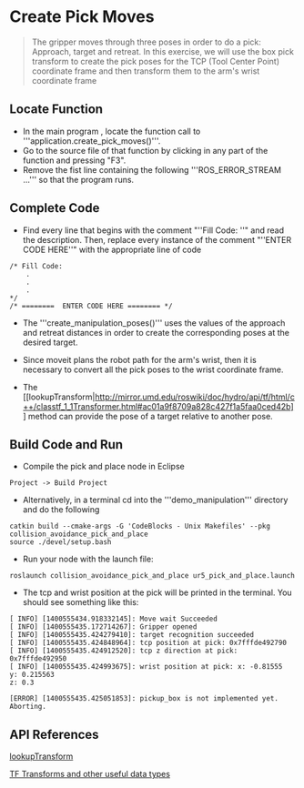 # Create Pick Moves
> The gripper moves through three poses in order to do a pick: Approach, target and retreat. In this exercise, we will use the box pick transform to create the pick poses for the TCP (Tool Center Point) coordinate frame and then transform them to the arm's wrist coordinate frame

## Locate Function

  * In the main program , locate the function call to '''application.create_pick_moves()'''.
  * Go to the source file of that function by clicking in any part of the function and pressing "F3".
  * Remove the fist line containing the following '''ROS_ERROR_STREAM ...''' so that the program runs.

## Complete Code

  * Find every line that begins with the comment "''Fill Code: ''" and read the description.  Then, replace every instance of the comment  "''ENTER CODE HERE''"
 with the appropriate line of code
 ```
/* Fill Code:
     .
     .
     .
*/
/* ========  ENTER CODE HERE ======== */
```

 * The '''create_manipulation_poses()''' uses the values of the approach and retreat distances in order to create the corresponding poses at the desired target.

 * Since moveit plans the robot path for the arm's wrist, then it is necessary to convert all the pick poses to the wrist coordinate frame.

 * The [[lookupTransform|http://mirror.umd.edu/roswiki/doc/hydro/api/tf/html/c++/classtf_1_1Transformer.html#ac01a9f8709a828c427f1a5faa0ced42b]] method can provide the pose of a target relative to another pose.

## Build Code and Run

  * Compile the pick and place node  in Eclipse
```
Project -> Build Project
```

  * Alternatively, in a terminal cd into the '''demo_manipulation''' directory and do the following
```
catkin build --cmake-args -G 'CodeBlocks - Unix Makefiles' --pkg collision_avoidance_pick_and_place
source ./devel/setup.bash
```

  * Run your node with the launch file:
```
roslaunch collision_avoidance_pick_and_place ur5_pick_and_place.launch
```
  * The tcp and wrist position at the pick will be printed in the terminal. You should see something like this:
```
[ INFO] [1400555434.918332145]: Move wait Succeeded
[ INFO] [1400555435.172714267]: Gripper opened
[ INFO] [1400555435.424279410]: target recognition succeeded
[ INFO] [1400555435.424848964]: tcp position at pick: 0x7fffde492790
[ INFO] [1400555435.424912520]: tcp z direction at pick: 0x7fffde492950
[ INFO] [1400555435.424993675]: wrist position at pick: x: -0.81555
y: 0.215563
z: 0.3

[ERROR] [1400555435.425051853]: pickup_box is not implemented yet.  Aborting.
```



## API References

[lookupTransform](http://mirror.umd.edu/roswiki/doc/hydro/api/tf/html/c++/classtf_1_1Transformer.html#ac01a9f8709a828c427f1a5faa0ced42b)

[TF Transforms and other useful data types](http://www.ros.org/wiki/tf/Overview/Data%20Types)

